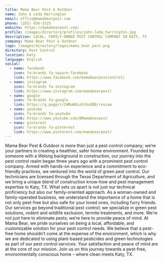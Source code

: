 ```yaml
---
title: Mama Bear Pest & Outdoor
name: John & Leda Harrington
email: office@mamabearpest.com
phone: (281) 656-1525
website: https://mamabearpest.com/
profile: /images/directory/profiles/john-leda_harrington.jpg
description: LOCAL, FAMILY-OWNED PEST CONTROL COMPANY IN KATY, TX
company: Mama Bear Pest & Outdoor
logo: /images/directory/logos/mama_bear_pest.png
directory: Pest Control
location: Katy
language: English
social:
  - name: facebook
    icon: fa-brands fa-square-facebook
    link: https://www.facebook.com/mamabearpestcontrol/
  - name: instagram
    icon: fa-brands fa-instagram
    link: https://www.instagram.com/mamabearpest/
  - name: google
    icon: fa-brands fa-google
    link: https://g.page/r/CWMuWGLehtbvEB0/review
  - name: youtube
    icon: fa-brands fa-youtube
    link: https://www.youtube.com/@Mamabearpest
  - name: pinterest
    icon: fa-brands fa-pinterest
    link: https://www.pinterest.com/mamabearpest/
---
```


Mama Bear Pest & Outdoor is more than just a pest control company; we’re your partners in creating a healthier, safer home environment. Founded by someone with a lifelong background in construction, our journey into the pest control realm began three years ago with a prominent pest control company. Armed with hands-on experience and a commitment to eco-friendly practices, we ventured into the world of green pest control. Our technicians are licensed through the Texas Department of Agriculture, and we bring a unique blend of construction know-how and pest management expertise to Katy, TX.
What sets us apart is not just our technical proficiency but also our family-oriented approach. As a woman-owned and family-operated business, we understand the importance of a home that is not only pest-free but also safe for your loved ones, including furry friends. Our services go beyond traditional pest control; we specialize in green pest solutions, rodent and wildlife exclusion, termite treatments, and more. We’re not just here to eliminate pests; we’re here to provide peace of mind.
At Mama Bear, we pride ourselves on being a local, affordable, and customizable solution for your pest control needs. We believe that a pest-free home shouldn’t come at the expense of the environment, which is why we are dedicated to using plant-based pesticides and green technologies as part of our pest control services. Your satisfaction and peace of mind are at the core of our mission. Join us on this journey towards a pest-free, environmentally conscious home – where clean meets Katy, TX.
